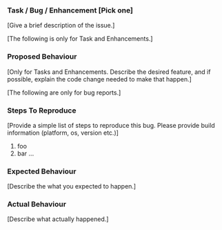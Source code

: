 ### Task / Bug / Enhancement [Pick one]
[Give a brief description of the issue.]

[The following is only for Task and Enhancements.]
### Proposed Behaviour
[Only for Tasks and Enhancements. Describe the desired feature, and if possible, explain the code change needed to make that happen.]

[The following are only for bug reports.]
### Steps To Reproduce
[Provide a simple list of steps to reproduce this bug. Please provide build information (platform, os, version etc.)]
1. foo
2. bar
...

### Expected Behaviour
[Describe the what you expected to happen.]

### Actual Behaviour
[Describe what actually happened.]
